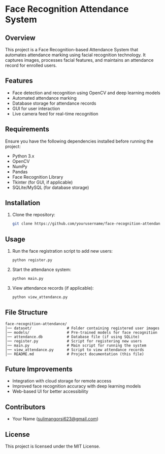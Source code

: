 # Face Recognition Attendance System

## Overview
This project is a Face Recognition-based Attendance System that automates attendance marking using facial recognition technology. It captures images, processes facial features, and maintains an attendance record for enrolled users.

## Features
- Face detection and recognition using OpenCV and deep learning models
- Automated attendance marking
- Database storage for attendance records
- GUI for user interaction
- Live camera feed for real-time recognition

## Requirements
Ensure you have the following dependencies installed before running the project:

- Python 3.x
- OpenCV
- NumPy
- Pandas
- Face Recognition Library
- Tkinter (for GUI, if applicable)
- SQLite/MySQL (for database storage)

## Installation
1. Clone the repository:
   ```bash
   git clone https://github.com/yourusername/face-recognition-attendance.git

## Usage
1. Run the face registration script to add new users:
   ```bash
   python register.py
   ```
2. Start the attendance system:
   ```bash
   python main.py
   ```
3. View attendance records (if applicable):
   ```bash
   python view_attendance.py
   ```

## File Structure
```
face-recognition-attendance/
│── dataset/                # Folder containing registered user images
│── models/                 # Pre-trained models for face recognition
│── attendance.db           # Database file (if using SQLite)
│── register.py             # Script for registering new users
│── main.py                 # Main script for running the system
│── view_attendance.py      # Script to view attendance records
│── README.md               # Project documentation (this file)
```

## Future Improvements
- Integration with cloud storage for remote access
- Improved face recognition accuracy with deep learning models
- Web-based UI for better accessibility

## Contributors
- Your Name (sulimangorsi623@gmail.com)

## License
This project is licensed under the MIT License.
